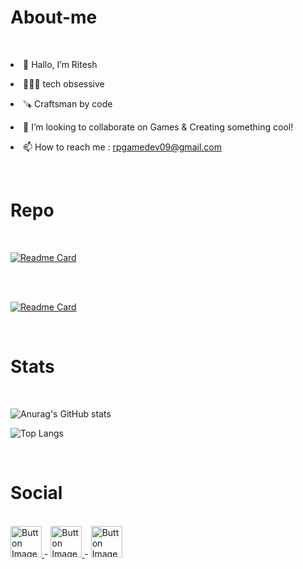# About-me
<br>
<p><li>👋 Hallo, I’m Ritesh</li></p>
<p><li>🧑🏻‍💻 tech obsessive</li></p>
<p><li>🪚 Craftsman by code</li></p>
<p><li>💞️ I’m looking to collaborate on Games & Creating something cool!</li></p>
<p><li>📫 How to reach me : <a href="mailto:rpgamedev09@gmail.com"> rpgamedev09@gmail.com</a></li></p>
</br>


# Repo

<br>

[![Readme Card](https://github-readme-stats.vercel.app/api/pin/?username=rpgamedev09&repo=ShooterEnemyAi-)](https://github.com/rpgamedev09/ShooterEnemyAi) 

</br>

<br>

[![Readme Card](https://github-readme-stats.vercel.app/api/pin/?username=rpgamedev09&repo=Ship-Shooting-Stratagy-Game)](https://github.com/rpgamedev09/Ship-Shooting-Stratagy-Game)

</br>


# Stats
<br>

![Anurag's GitHub stats](https://github-readme-stats.vercel.app/api?username=rpgamedev09&show_icons=true&&bg_color=00000000)

![Top Langs](https://github-readme-stats.vercel.app/api/top-langs/?username=rpgamedev09&layout=compact)
 

</br>



# Social
<br>

<a href="https://www.linkedin.com/in/ritesh-patil-b17981224/">
    <img src="https://cdn-icons-png.flaticon.com/128/174/174857.png" alt="Button Image" width = "50" hight="50">
  </a> <t> - </t>  <a href="https://twitter.com/rpgamedev">
    <img src="https://cdn-icons-png.flaticon.com/128/3256/3256013.png" alt="Button Image" width = "50" hight="50">
  </a>  <t> - </t> <a href="https://discord.com/users/rpgamedev">
    <img src="https://cdn-icons-png.flaticon.com/128/2335/2335349.png" alt="Button Image" width = "50" hight="70">
  </a>

</br>
